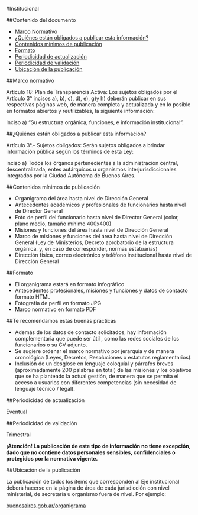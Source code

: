 #Institucional

##Contenido del documento

- [Marco Normativo](#marco-normativo)
- [¿Quiénes están obligados a publicar esta información?](#quienes-estan-obligados-a-publicar-esta-informacion)
- [Contenidos mínimos de publicación](#contenidos-mínimos-de-publicación)
- [Formato](#formato)
- [Periodicidad de actualización](#periodicidad-de-actualización)
- [Periodicidad de validación](#periodicidad-de-validación)
- [Ubicación de la publicación](#ubicación-de-la-publicación)

##Marco normativo

Artículo 18: Plan de Transparencia Activa: Los sujetos obligados por el Artículo 3° incisos a), b), c), d), e), g)y h) deberán publicar en sus respectivas páginas web, de manera completa y actualizada y en lo posible en formatos abiertos y reutilizables, la siguiente información:

Inciso a) “Su estructura orgánica, funciones, e información institucional”.

##¿Quiénes están obligados a publicar esta información?

Artículo 3°.- Sujetos obligados: Serán sujetos obligados a brindar información pública según los términos de esta Ley:

inciso a) Todos los órganos pertenecientes a la administración central, descentralizada, entes autárquicos u organismos interjurisdiccionales integrados por la Ciudad Autónoma de Buenos Aires.

##Contenidos mínimos de publicación

- Organigrama del área hasta nivel de Dirección General
- Antecedentes académicos y profesionales de funcionarios hasta nivel de Director General
- Foto de perfil del funcionario hasta nivel de Director General (color, plano medio, tamaño mínimo 400x400)
- Misiones y funciones del área hasta nivel de Dirección General
- Marco de misiones y funciones del área hasta nivel de Dirección General (Ley de Ministerios, Decreto aprobatorio de la estructura orgánica. y, en caso de corresponder, normas estatuarias)
- Dirección física, correo electrónico y teléfono institucional hasta nivel de Dirección General

##Formato

- El organigrama estará en formato infográfico
- Antecedentes profesionales, misiones y funciones y datos de contacto formato HTML
- Fotografía de perfil en formato JPG
- Marco normativo en formato PDF

##Te recomendamos estas buenas prácticas

- Además de los datos de contacto solicitados, hay información complementaria que puede ser útil , como las redes sociales de los funcionarios o su CV adjunto.
- Se sugiere ordenar el marco normativo por jerarquía y de manera cronológica (Leyes, Decretos, Resoluciones o estatutos reglamentarios).
- Inclusión de un desglose en lenguaje coloquial y párrafos breves (aproximadamente 200 palabras en total) de las misiones y los objetivos que se ha planteado la actual gestión, de manera que se permita el acceso a usuarios con diferentes competencias (sin necesidad de lenguaje técnico / legal).

##Periodicidad de actualización

Eventual

##Periodicidad de validación

Trimestral

**¡Atención! La publicación de este tipo de información no tiene excepción, dado que no contiene datos personales sensibles, confidenciales o protegidos por la normativa vigente.**
 
##Ubicación de la publicación

La publicación de todos los ítems que corresponden al Eje institucional deberá hacerse en la página de área de cada jurisdicción con nivel ministerial, de secretaría u organismo fuera de nivel. Por ejemplo:

[buenosaires.gob.ar/organigrama](www.buenosaires.gob.ar/educacion)

